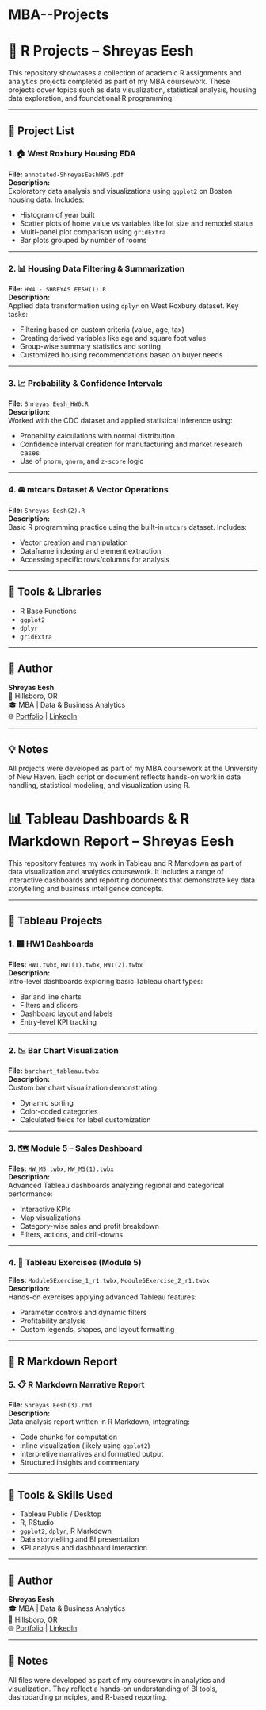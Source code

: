 # MBA--Projects
# 📘 R Projects – Shreyas Eesh

This repository showcases a collection of academic R assignments and analytics projects completed as part of my MBA coursework. These projects cover topics such as data visualization, statistical analysis, housing data exploration, and foundational R programming.

---

## 📁 Project List

### 1. 🏠 West Roxbury Housing EDA
**File:** `annotated-ShreyasEeshHW5.pdf`  
**Description:**  
Exploratory data analysis and visualizations using `ggplot2` on Boston housing data. Includes:
- Histogram of year built
- Scatter plots of home value vs variables like lot size and remodel status
- Multi-panel plot comparison using `gridExtra`
- Bar plots grouped by number of rooms

---

### 2. 📊 Housing Data Filtering & Summarization
**File:** `HW4 - SHREYAS EESH(1).R`  
**Description:**  
Applied data transformation using `dplyr` on West Roxbury dataset. Key tasks:
- Filtering based on custom criteria (value, age, tax)
- Creating derived variables like age and square foot value
- Group-wise summary statistics and sorting
- Customized housing recommendations based on buyer needs

---

### 3. 📈 Probability & Confidence Intervals
**File:** `Shreyas Eesh_HW6.R`  
**Description:**  
Worked with the CDC dataset and applied statistical inference using:
- Probability calculations with normal distribution
- Confidence interval creation for manufacturing and market research cases
- Use of `pnorm`, `qnorm`, and `z-score` logic

---

### 4. 🚘 mtcars Dataset & Vector Operations
**File:** `Shreyas Eesh(2).R`  
**Description:**  
Basic R programming practice using the built-in `mtcars` dataset. Includes:
- Vector creation and manipulation
- Dataframe indexing and element extraction
- Accessing specific rows/columns for analysis

---

## 🔧 Tools & Libraries
- R Base Functions
- `ggplot2`
- `dplyr`
- `gridExtra`

---

## 📎 Author
**Shreyas Eesh**  
📍 Hillsboro, OR  
🎓 MBA | Data & Business Analytics  
🌐 [Portfolio](https://seesh.carrd.co) | [LinkedIn](https://linkedin.com/in/shreyas-eesh)

---

## 💡 Notes
All projects were developed as part of my MBA coursework at the University of New Haven. Each script or document reflects hands-on work in data handling, statistical modeling, and visualization using R.



# 📊 Tableau Dashboards & R Markdown Report – Shreyas Eesh

This repository features my work in Tableau and R Markdown as part of data visualization and analytics coursework. It includes a range of interactive dashboards and reporting documents that demonstrate key data storytelling and business intelligence concepts.

---

## 📁 Tableau Projects

### 1. 🟦 HW1 Dashboards
**Files:** `HW1.twbx`, `HW1(1).twbx`, `HW1(2).twbx`  
**Description:**  
Intro-level dashboards exploring basic Tableau chart types:
- Bar and line charts
- Filters and slicers
- Dashboard layout and labels
- Entry-level KPI tracking

---

### 2. 📉 Bar Chart Visualization
**File:** `barchart_tableau.twbx`  
**Description:**  
Custom bar chart visualization demonstrating:
- Dynamic sorting
- Color-coded categories
- Calculated fields for label customization

---

### 3. 🗺️ Module 5 – Sales Dashboard
**Files:** `HW_M5.twbx`, `HW_M5(1).twbx`  
**Description:**  
Advanced Tableau dashboards analyzing regional and categorical performance:
- Interactive KPIs
- Map visualizations
- Category-wise sales and profit breakdown
- Filters, actions, and drill-downs

---

### 4. 🧮 Tableau Exercises (Module 5)
**Files:** `Module5Exercise_1_r1.twbx`, `Module5Exercise_2_r1.twbx`  
**Description:**  
Hands-on exercises applying advanced Tableau features:
- Parameter controls and dynamic filters
- Profitability analysis
- Custom legends, shapes, and layout formatting

---

## 📑 R Markdown Report

### 5. 📋 R Markdown Narrative Report
**File:** `Shreyas Eesh(3).rmd`  
**Description:**  
Data analysis report written in R Markdown, integrating:
- Code chunks for computation
- Inline visualization (likely using `ggplot2`)
- Interpretive narratives and formatted output
- Structured insights and commentary

---

## 🔧 Tools & Skills Used
- Tableau Public / Desktop  
- R, RStudio  
- `ggplot2`, `dplyr`, R Markdown  
- Data storytelling and BI presentation  
- KPI analysis and dashboard interaction

---

## 👤 Author
**Shreyas Eesh**  
🎓 MBA | Data & Business Analytics  
📍 Hillsboro, OR  
🌐 [Portfolio](https://seesh.carrd.co) | [LinkedIn](https://linkedin.com/in/shreyas-eesh)

---

## 💬 Notes
All files were developed as part of my coursework in analytics and visualization. They reflect a hands-on understanding of BI tools, dashboarding principles, and R-based reporting.

